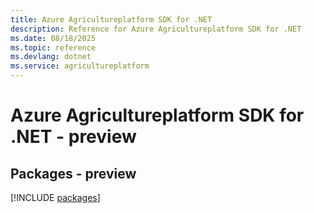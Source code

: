```yaml
---
title: Azure Agricultureplatform SDK for .NET
description: Reference for Azure Agricultureplatform SDK for .NET
ms.date: 08/18/2025
ms.topic: reference
ms.devlang: dotnet
ms.service: agricultureplatform
---
```

# Azure Agricultureplatform SDK for .NET - preview
## Packages - preview
[!INCLUDE [packages](agricultureplatform-index.md)]